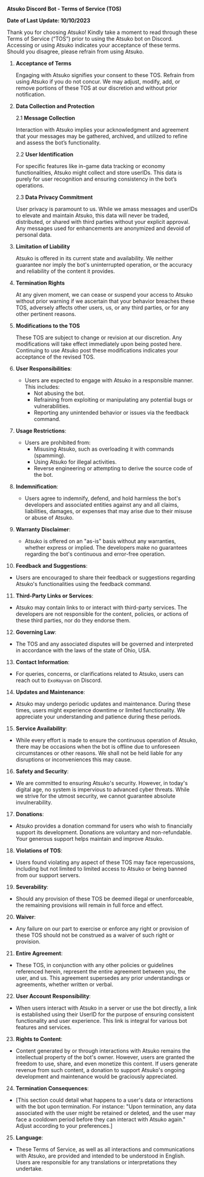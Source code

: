 **Atsuko Discord Bot - Terms of Service (TOS)**

**Date of Last Update: 10/10/2023**

Thank you for choosing Atsuko! Kindly take a moment to read through these Terms of Service (“TOS”) prior to using the Atsuko bot on Discord. Accessing or using Atsuko indicates your acceptance of these terms. Should you disagree, please refrain from using Atsuko.

1. **Acceptance of Terms**
   
    Engaging with Atsuko signifies your consent to these TOS. Refrain from using Atsuko if you do not concur. We may adjust, modify, add, or remove portions of these TOS at our discretion and without prior notification.

2. **Data Collection and Protection**

   2.1 **Message Collection** 
   
      Interaction with Atsuko implies your acknowledgment and agreement that your messages may be gathered, archived, and utilized to refine and assess the bot’s functionality.

   2.2 **User Identification**
   
      For specific features like in-game data tracking or economy functionalities, Atsuko might collect and store userIDs. This data is purely for user recognition and ensuring consistency in the bot’s operations.

   2.3 **Data Privacy Commitment**
   
      User privacy is paramount to us. While we amass messages and userIDs to elevate and maintain Atsuko, this data will never be traded, distributed, or shared with third parties without your explicit approval. Any messages used for enhancements are anonymized and devoid of personal data.

3. **Limitation of Liability**

    Atsuko is offered in its current state and availability. We neither guarantee nor imply the bot's uninterrupted operation, or the accuracy and reliability of the content it provides.

4. **Termination Rights**

    At any given moment, we can cease or suspend your access to Atsuko without prior warning if we ascertain that your behavior breaches these TOS, adversely affects other users, us, or any third parties, or for any other pertinent reasons.

5. **Modifications to the TOS**
   
    These TOS are subject to change or revision at our discretion. Any modifications will take effect immediately upon being posted here. Continuing to use Atsuko post these modifications indicates your acceptance of the revised TOS.

6. **User Responsibilities**:
   - Users are expected to engage with Atsuko in a responsible manner. This includes:
     * Not abusing the bot.
     * Refraining from exploiting or manipulating any potential bugs or vulnerabilities.
     * Reporting any unintended behavior or issues via the feedback command.

7. **Usage Restrictions**:
   - Users are prohibited from:
     * Misusing Atsuko, such as overloading it with commands (spamming).
     * Using Atsuko for illegal activities.
     * Reverse engineering or attempting to derive the source code of the bot.

8. **Indemnification**:
   - Users agree to indemnify, defend, and hold harmless the bot's developers and associated entities against any and all claims, liabilities, damages, or expenses that may arise due to their misuse or abuse of Atsuko.

9. **Warranty Disclaimer**:
   - Atsuko is offered on an "as-is" basis without any warranties, whether express or implied. The developers make no guarantees regarding the bot's continuous and error-free operation.

10. **Feedback and Suggestions**:
   - Users are encouraged to share their feedback or suggestions regarding Atsuko's functionalities using the feedback command.

11. **Third-Party Links or Services**:
   - Atsuko may contain links to or interact with third-party services. The developers are not responsible for the content, policies, or actions of these third parties, nor do they endorse them.

12. **Governing Law**:
   - The TOS and any associated disputes will be governed and interpreted in accordance with the laws of the state of Ohio, USA.

13. **Contact Information**:
   - For queries, concerns, or clarifications related to Atsuko, users can reach out to `ExoHayvan` on Discord.

14. **Updates and Maintenance**:
   - Atsuko may undergo periodic updates and maintenance. During these times, users might experience downtime or limited functionality. We appreciate your understanding and patience during these periods.

15. **Service Availability**:
   - While every effort is made to ensure the continuous operation of Atsuko, there may be occasions when the bot is offline due to unforeseen circumstances or other reasons. We shall not be held liable for any disruptions or inconveniences this may cause.

16. **Safety and Security**:
   - We are committed to ensuring Atsuko's security. However, in today's digital age, no system is impervious to advanced cyber threats. While we strive for the utmost security, we cannot guarantee absolute invulnerability.

17. **Donations**:
   - Atsuko provides a donation command for users who wish to financially support its development. Donations are voluntary and non-refundable. Your generous support helps maintain and improve Atsuko.

18. **Violations of TOS**:
   - Users found violating any aspect of these TOS may face repercussions, including but not limited to limited access to Atsuko or being banned from our support servers.

19. **Severability**:
   - Should any provision of these TOS be deemed illegal or unenforceable, the remaining provisions will remain in full force and effect.

20. **Waiver**:
   - Any failure on our part to exercise or enforce any right or provision of these TOS should not be construed as a waiver of such right or provision.

21. **Entire Agreement**:
   - These TOS, in conjunction with any other policies or guidelines referenced herein, represent the entire agreement between you, the user, and us. This agreement supersedes any prior understandings or agreements, whether written or verbal.

22. **User Account Responsibility**:
   - When users interact with Atsuko in a server or use the bot directly, a link is established using their UserID for the purpose of ensuring consistent functionality and user experience. This link is integral for various bot features and services.

23. **Rights to Content**:
   - Content generated by or through interactions with Atsuko remains the intellectual property of the bot's owner. However, users are granted the freedom to use, share, and even monetize this content. If users generate revenue from such content, a donation to support Atsuko's ongoing development and maintenance would be graciously appreciated.

24. **Termination Consequences**:
   - [This section could detail what happens to a user's data or interactions with the bot upon termination. For instance: "Upon termination, any data associated with the user might be retained or deleted, and the user may face a cooldown period before they can interact with Atsuko again." Adjust according to your preferences.]

25. **Language**:
   - These Terms of Service, as well as all interactions and communications with Atsuko, are provided and intended to be understood in English. Users are responsible for any translations or interpretations they undertake.
